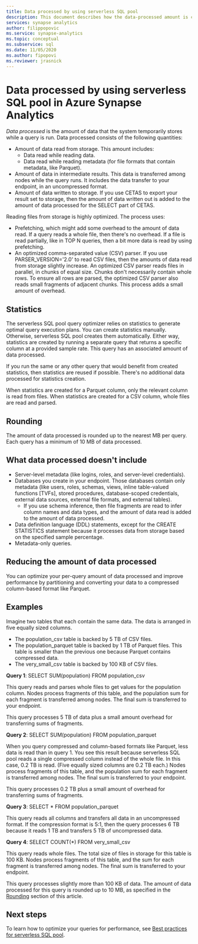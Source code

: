```yaml
---
title: Data processed by using serverless SQL pool
description: This document describes how the data-processed amount is calculated when you query data in Azure storage by using serverless SQL pool.
services: synapse analytics 
author: filippopovic 
ms.service: synapse-analytics 
ms.topic: conceptual
ms.subservice: sql
ms.date: 11/05/2020
ms.author: fipopovi
ms.reviewer: jrasnick
---
```


# Data processed by using serverless SQL pool in Azure Synapse Analytics

*Data processed* is the amount of data that the system temporarily stores while a query is run. Data processed consists of the following quantities:

- Amount of data read from storage. This amount includes:
  - Data read while reading data.
  - Data read while reading metadata (for file formats that contain metadata, like Parquet).
- Amount of data in intermediate results. This data is transferred among nodes while the query runs. It includes the data transfer to your endpoint, in an uncompressed format. 
- Amount of data written to storage. If you use CETAS to export your result set to storage, then the amount of data written out is added to the amount of data processed for the SELECT part of CETAS.

Reading files from storage is highly optimized. The process uses:

- Prefetching, which might add some overhead to the amount of data read. If a query reads a whole file, then there's no overhead. If a file is read partially, like in TOP N queries, then a bit more data is read by using prefetching.
- An optimized comma-separated value (CSV) parser. If you use PARSER_VERSION='2.0' to read CSV files, then the amounts of data read from storage slightly increase. An optimized CSV parser reads files in parallel, in chunks of equal size. Chunks don't necessarily contain whole rows. To ensure all rows are parsed, the optimized CSV parser also reads small fragments of adjacent chunks. This process adds a small amount of overhead.

## Statistics

The serverless SQL pool query optimizer relies on statistics to generate optimal query execution plans. You can create statistics manually. Otherwise, serverless SQL pool creates them automatically. Either way, statistics are created by running a separate query that returns a specific column at a provided sample rate. This query has an associated amount of data processed.

If you run the same or any other query that would benefit from created statistics, then statistics are reused if possible. There's no additional data processed for statistics creation.

When statistics are created for a Parquet column, only the relevant column is read from files. When statistics are created for a CSV column, whole files are read and parsed.

## Rounding

The amount of data processed is rounded up to the nearest MB per query. Each query has a minimum of 10 MB of data processed.

## What data processed doesn't include

- Server-level metadata (like logins, roles, and server-level credentials).
- Databases you create in your endpoint. Those databases contain only metadata (like users, roles, schemas, views, inline table-valued functions [TVFs], stored procedures, database-scoped credentials, external data sources, external file formats, and external tables).
  - If you use schema inference, then file fragments are read to infer column names and data types, and the amount of data read is added to the amount of data processed.
- Data definition language (DDL) statements, except for the CREATE STATISTICS statement because it processes data from storage based on the specified sample percentage.
- Metadata-only queries.

## Reducing the amount of data processed

You can optimize your per-query amount of data processed and improve performance by partitioning and converting your data to a compressed column-based format like Parquet.

## Examples

Imagine two tables that each contain the same data. The data is arranged in five equally sized columns.

- The population_csv table is backed by 5 TB of CSV files.
- The population_parquet table is backed by 1 TB of Parquet files. This table is smaller than the previous one because Parquet contains compressed data.
- The very_small_csv table is backed by 100 KB of CSV files.

**Query 1**: SELECT SUM(population) FROM population_csv

This query reads and parses whole files to get values for the population column. Nodes process fragments of this table, and the population sum for each fragment is transferred among nodes. The final sum is transferred to your endpoint. 

This query processes 5 TB of data plus a small amount overhead for transferring sums of fragments.

**Query 2**: SELECT SUM(population) FROM population_parquet

When you query compressed and column-based formats like Parquet, less data is read than in query 1. You see this result because serverless SQL pool reads a single compressed column instead of the whole file. In this case, 0.2 TB is read. (Five equally sized columns are 0.2 TB each.) Nodes process fragments of this table, and the population sum for each fragment is transferred among nodes. The final sum is transferred to your endpoint. 

This query processes 0.2 TB plus a small amount of overhead for transferring sums of fragments.

**Query 3**: SELECT * FROM population_parquet

This query reads all columns and transfers all data in an uncompressed format. If the compression format is 5:1, then the query processes 6 TB because it reads 1 TB and transfers 5 TB of uncompressed data.

**Query 4**: SELECT COUNT(*) FROM very_small_csv

This query reads whole files. The total size of files in storage for this table is 100 KB. Nodes process fragments of this table, and the sum for each fragment is transferred among nodes. The final sum is transferred to your endpoint. 

This query processes slightly more than 100 KB of data. The amount of data processed for this query is rounded up to 10 MB, as specified in the [Rounding](#rounding) section of this article.

## Next steps

To learn how to optimize your queries for performance, see [Best practices for serverless SQL pool](best-practices-sql-on-demand.md).
